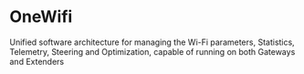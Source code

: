 # OneWifi
Unified software architecture for managing the Wi-Fi parameters, Statistics, Telemetry, Steering and Optimization, capable of running on both Gateways and Extenders
